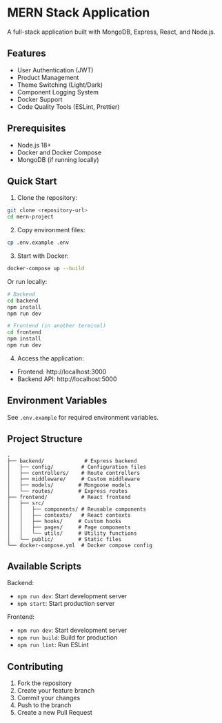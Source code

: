 # MERN Stack Application

A full-stack application built with MongoDB, Express, React, and Node.js.

## Features

- User Authentication (JWT)
- Product Management
- Theme Switching (Light/Dark)
- Component Logging System
- Docker Support
- Code Quality Tools (ESLint, Prettier)

## Prerequisites

- Node.js 18+
- Docker and Docker Compose
- MongoDB (if running locally)

## Quick Start

1. Clone the repository:

```bash
git clone <repository-url>
cd mern-project
```

2. Copy environment files:

```bash
cp .env.example .env
```

3. Start with Docker:

```bash
docker-compose up --build
```

Or run locally:

```bash
# Backend
cd backend
npm install
npm run dev

# Frontend (in another terminal)
cd frontend
npm install
npm run dev
```

4. Access the application:

- Frontend: http://localhost:3000
- Backend API: http://localhost:5000

## Environment Variables

See `.env.example` for required environment variables.

## Project Structure

```
.
├── backend/             # Express backend
│   ├── config/         # Configuration files
│   ├── controllers/    # Route controllers
│   ├── middleware/     # Custom middleware
│   ├── models/        # Mongoose models
│   └── routes/        # Express routes
├── frontend/           # React frontend
│   ├── src/
│   │   ├── components/ # Reusable components
│   │   ├── contexts/   # React contexts
│   │   ├── hooks/     # Custom hooks
│   │   ├── pages/     # Page components
│   │   └── utils/     # Utility functions
│   └── public/        # Static files
└── docker-compose.yml  # Docker compose config
```

## Available Scripts

Backend:

- `npm run dev`: Start development server
- `npm start`: Start production server

Frontend:

- `npm run dev`: Start development server
- `npm run build`: Build for production
- `npm run lint`: Run ESLint

## Contributing

1. Fork the repository
2. Create your feature branch
3. Commit your changes
4. Push to the branch
5. Create a new Pull Request
